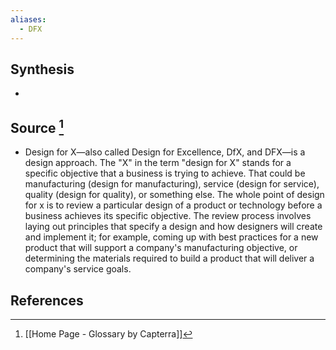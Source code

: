 ```yaml
---
aliases:
  - DFX
---
```

## Synthesis
- 
## Source [^1]
- Design for X—also called Design for Excellence, DfX, and DFX—is a design approach. The "X" in the term "design for X" stands for a specific objective that a business is trying to achieve. That could be manufacturing (design for manufacturing), service (design for service), quality (design for quality), or something else. The whole point of design for x is to review a particular design of a product or technology before a business achieves its specific objective. The review process involves laying out principles that specify a design and how designers will create and implement it; for example, coming up with best practices for a new product that will support a company's manufacturing objective, or determining the materials required to build a product that will deliver a company's service goals.
## References

[^1]: [[Home Page - Glossary by Capterra]]